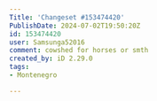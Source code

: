 ```yaml
---
Title: 'Changeset #153474420'
PublishDate: 2024-07-02T19:50:20Z
id: 153474420
user: Samsunga52016
comment: cowshed for horses or smth
created_by: iD 2.29.0
tags:
- Montenegro

---
```

